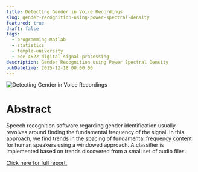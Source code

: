 ```yaml
---
title: Detecting Gender in Voice Recordings
slug: gender-recognition-using-power-spectral-density
featured: true
draft: false
tags:
  - programming-matlab
  - statistics
  - temple-university
  - ece-4522-digital-signal-processing
description: Gender Recognition using Power Spectral Density
pubDatetime: 2015-12-18 00:00:00
---
```


![Detecting Gender in Voice Recordings](@assets/images/4522_digital_signal/gender_recognition.png)

# Abstract

Speech recognition software regarding gender identification usually revolves
around finding the fundamental frequency of the signal. In this approach, we
find trends in the spacing of fundamental frequency content for human speakers
using a windowed approach. A classifier is implemented based on trends
discovered from a small set of audio files.

[Click here for full report.](/assets/files/20151218_trejo_devin_002.pdf)
